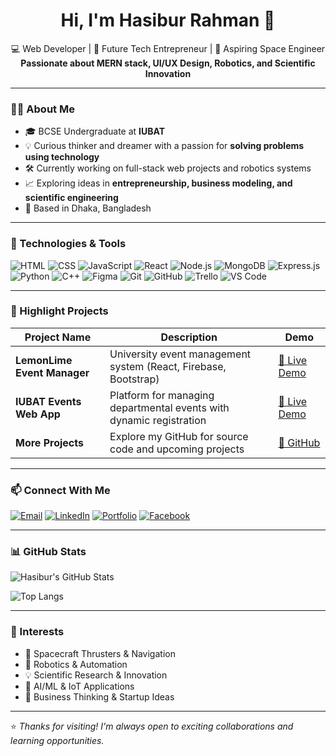 <h1 align="center">Hi, I'm Hasibur Rahman 👋</h1>
<p align="center">
  💻 Web Developer | 🚀 Future Tech Entrepreneur | 🌙 Aspiring Space Engineer <br>
  <strong>Passionate about MERN stack, UI/UX Design, Robotics, and Scientific Innovation</strong>
</p>

---

### 👨‍💻 About Me

- 🎓 BCSE Undergraduate at **IUBAT**
- 💡 Curious thinker and dreamer with a passion for **solving problems using technology**
- 🛠️ Currently working on full-stack web projects and robotics systems
- 📈 Exploring ideas in **entrepreneurship, business modeling, and scientific engineering**
- 📍 Based in Dhaka, Bangladesh

---

### 🧰 Technologies & Tools

![HTML](https://img.shields.io/badge/-HTML5-007ACC?style=flat&logo=html5&logoColor=white)
![CSS](https://img.shields.io/badge/-CSS3-007ACC?style=flat&logo=css3&logoColor=white)
![JavaScript](https://img.shields.io/badge/-JavaScript-007ACC?style=flat&logo=javascript&logoColor=white)
![React](https://img.shields.io/badge/-React-007ACC?style=flat&logo=react&logoColor=white)
![Node.js](https://img.shields.io/badge/-Node.js-007ACC?style=flat&logo=node.js&logoColor=white)
![MongoDB](https://img.shields.io/badge/-MongoDB-007ACC?style=flat&logo=mongodb&logoColor=white)
![Express.js](https://img.shields.io/badge/-Express.js-007ACC?style=flat&logo=express&logoColor=white)
![Python](https://img.shields.io/badge/-Python-007ACC?style=flat&logo=python&logoColor=white)
![C++](https://img.shields.io/badge/-C++-007ACC?style=flat&logo=cplusplus&logoColor=white)
![Figma](https://img.shields.io/badge/-Figma-007ACC?style=flat&logo=figma&logoColor=white)
![Git](https://img.shields.io/badge/-Git-007ACC?style=flat&logo=git&logoColor=white)
![GitHub](https://img.shields.io/badge/-GitHub-007ACC?style=flat&logo=github&logoColor=white)
![Trello](https://img.shields.io/badge/-Trello-007ACC?style=flat&logo=trello&logoColor=white)
![VS Code](https://img.shields.io/badge/-VSCode-007ACC?style=flat&logo=visual-studio-code&logoColor=white)

---

### 🌟 Highlight Projects

| Project Name | Description | Demo |
| ------------ | ----------- | ---- |
| **LemonLime Event Manager** | University event management system (React, Firebase, Bootstrap) | [🔗 Live Demo](https://iubat-lemonlime.vercel.app/) |
| **IUBAT Events Web App** | Platform for managing departmental events with dynamic registration | [🔗 Live Demo](https://iubat-events.vercel.app/) |
| **More Projects** | Explore my GitHub for source code and upcoming projects | [🔗 GitHub](https://github.com/inbox-hasibur) |

---

### 📫 Connect With Me

[![Email](https://img.shields.io/badge/Email-inbox.hasibur.rahman@gmail.com-007ACC?style=flat&logo=gmail)](mailto:inbox.hasibur.rahman@gmail.com)
[![LinkedIn](https://img.shields.io/badge/LinkedIn-Hasibur_Rahman-007ACC?style=flat&logo=linkedin)](https://www.linkedin.com/in/inboxhasibur/)
[![Portfolio](https://img.shields.io/badge/Portfolio-hasibur.liveblog365.com-007ACC?style=flat&logo=firefox)](https://hasibur.liveblog365.com)
[![Facebook](https://img.shields.io/badge/Facebook-Hasibur_Rahman-007ACC?style=flat&logo=facebook)](https://facebook.com)

---

### 📊 GitHub Stats

![Hasibur's GitHub Stats](https://github-readme-stats.vercel.app/api?username=inbox-hasibur&show_icons=true&theme=dark&hide_border=true)

![Top Langs](https://github-readme-stats.vercel.app/api/top-langs/?username=inbox-hasibur&layout=compact&theme=dark&hide_border=true)

---

### 🚀 Interests

- 🚀 Spacecraft Thrusters & Navigation
- 🤖 Robotics & Automation
- 💡 Scientific Research & Innovation
- 🧠 AI/ML & IoT Applications
- 💼 Business Thinking & Startup Ideas

---

⭐ *Thanks for visiting! I'm always open to exciting collaborations and learning opportunities.*

